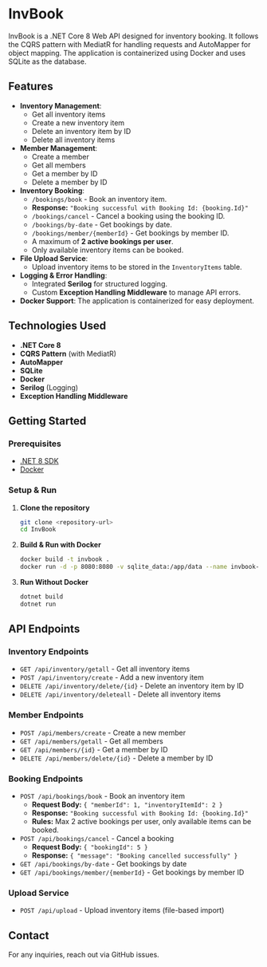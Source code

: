 # InvBook

InvBook is a .NET Core 8 Web API designed for inventory booking. It follows the CQRS pattern with MediatR for handling requests and AutoMapper for object mapping. The application is containerized using Docker and uses SQLite as the database.

## Features
- **Inventory Management**:
  - Get all inventory items
  - Create a new inventory item
  - Delete an inventory item by ID
  - Delete all inventory items
- **Member Management**:
  - Create a member
  - Get all members
  - Get a member by ID
  - Delete a member by ID
- **Inventory Booking**:
  - `/bookings/book` - Book an inventory item.
  - **Response:** `"Booking successful with Booking Id: {booking.Id}"`
  - `/bookings/cancel` - Cancel a booking using the booking ID.
  - `/bookings/by-date` - Get bookings by date.
  - `/bookings/member/{memberId}` - Get bookings by member ID.
  - A maximum of **2 active bookings per user**.
  - Only available inventory items can be booked.
- **File Upload Service**:
  - Upload inventory items to be stored in the `InventoryItems` table.
- **Logging & Error Handling**:
  - Integrated **Serilog** for structured logging.
  - Custom **Exception Handling Middleware** to manage API errors.
- **Docker Support**: The application is containerized for easy deployment.

## Technologies Used

- **.NET Core 8**
- **CQRS Pattern** (with MediatR)
- **AutoMapper**
- **SQLite**
- **Docker**
- **Serilog** (Logging)
- **Exception Handling Middleware**

## Getting Started

### Prerequisites

- [.NET 8 SDK](https://dotnet.microsoft.com/en-us/download/dotnet/8.0)
- [Docker](https://www.docker.com/get-started)

### Setup & Run

1. **Clone the repository**

   ```sh
   git clone <repository-url>
   cd InvBook
   ```

2. **Build & Run with Docker**

   ```sh
   docker build -t invbook .
   docker run -d -p 8080:8080 -v sqlite_data:/app/data --name invbook-container invbook
   ```

3. **Run Without Docker**

   ```sh
   dotnet build
   dotnet run
   ```

## API Endpoints

### Inventory Endpoints

- `GET /api/inventory/getall` - Get all inventory items
- `POST /api/inventory/create` - Add a new inventory item
- `DELETE /api/inventory/delete/{id}` - Delete an inventory item by ID
- `DELETE /api/inventory/deleteall` - Delete all inventory items

### Member Endpoints

- `POST /api/members/create` - Create a new member
- `GET /api/members/getall` - Get all members
- `GET /api/members/{id}` - Get a member by ID
- `DELETE /api/members/delete/{id}` - Delete a member by ID

### Booking Endpoints

- `POST /api/bookings/book` - Book an inventory item
  - **Request Body:** `{ "memberId": 1, "inventoryItemId": 2 }`
  - **Response:** `"Booking successful with Booking Id: {booking.Id}"`
  - **Rules:** Max 2 active bookings per user, only available items can be booked.
- `POST /api/bookings/cancel` - Cancel a booking
  - **Request Body:** `{ "bookingId": 5 }`
  - **Response:** `{ "message": "Booking cancelled successfully" }`
- `GET /api/bookings/by-date` - Get bookings by date
- `GET /api/bookings/member/{memberId}` - Get bookings by member ID

### Upload Service

- `POST /api/upload` - Upload inventory items (file-based import)

## Contact

For any inquiries, reach out via GitHub issues.

